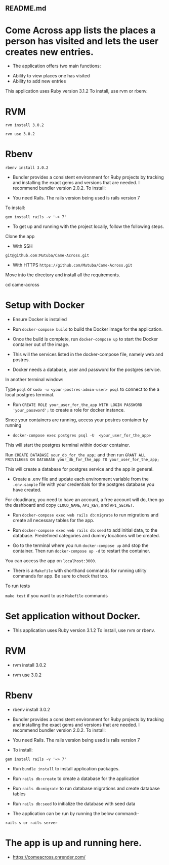 ## README.md

# Come Across app lists the places a person has visited and lets the user creates new entries.

- The application offers two main functions:

* Ability to view places one has visited
* Ability to add new entries

This application uses Ruby version 3.1.2 To install, use rvm or rbenv.

# RVM

`rvm install 3.0.2`

`rvm use 3.0.2`

# Rbenv

`rbenv install 3.0.2`

- Bundler provides a consistent environment for Ruby projects by tracking and installing the exact gems and versions that are needed. I recommend bundler version 2.0.2. To install:

- You need Rails. The rails version being used is rails version 7

To install:

`gem install rails -v '~> 7'`

- To get up and running with the project locally, follow the following steps.

Clone the app

- With SSH

`git@github.com:Mutuba/Came-Across.git`

- With HTTPS
  `https://github.com/Mutuba/Came-Across.git`

Move into the directory and install all the requirements.

cd came-across

# Setup with Docker

- Ensure Docker is installed

* Run `docker-compose build` to build the Docker image for the application.

* Once the build is complete, run `docker-compose up` to start the Docker container out of the image.

* This will the services listed in the docker-compose file, namely web and postres.

* Docker needs a database, user and password for the postgres service.

In another terminal window:

Type `psql` or `sudo -u <your-postres-admin-user> psql` to connect to the a local postgres terminal.

- Run `CREATE ROLE your_user_for_the_app WITH LOGIN PASSWORD 'your_password';` to create a role for docker instance.

Since your containers are running, access your postres container by running

- `docker-compose exec postgres psql -U  <your_user_for_the_app>`

This will start the postgres terminal within docker container.

Run `CREATE DATABASE your_db_for_the_app;` and then run `GRANT ALL PRIVILEGES ON DATABASE your_db_for_the_app TO your_user_for_the_app;`

This will create a database for postgres service and the app in general.

- Create a .env file and update each environment variable from the `.env.sample` file with your credentials for the postgres database you have created.

For cloudinary, you need to have an account, a free account will do, then go the dashboard and copy `CLOUD_NAME`, `API_KEY`, and `API_SECRET`.

- Run `docker-compose exec web rails db:migrate` to run migrations and create all necessary tables for the app.

- Run `docker-compose exec web rails db:seed` to add initial data, to the database. Predefined categories and dummy locations will be created.

* Go to the terminal where you run `docker-compose up` and stop the container. Then run `docker-compose up -d` to restart the container.

You can access the app on `localhost:3000`.

- There is a `Makefile` with shorthand commands for running utility commands for app. Be sure to check that too.

To run tests

`make test` if you want to use `Makefile` commands

# Set application without Docker.

- This application uses Ruby version 3.1.2 To install, use rvm or rbenv.

# RVM

- rvm install 3.0.2

- rvm use 3.0.2

# Rbenv

- rbenv install 3.0.2

- Bundler provides a consistent environment for Ruby projects by tracking and installing the exact gems and versions that are needed. I recommend bundler version 2.0.2. To install:

- You need Rails. The rails version being used is rails version 7

- To install:

`gem install rails -v '~> 7'`

- Run `bundle install` to install application packages.

- Run `rails db:create` to create a database for the application

- Run `rails db:migrate` to run database migrations and create database tables

- Run `rails db:seed` to initialize the database with seed data

* The application can be run by running the below command:-

`rails s or rails server`

# The app is up and running here.

- https://comeacross.onrender.com/
